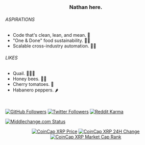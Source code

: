 <!-- ### Hi there 👋 -->

<!--
**TrueNathanD/TrueNathanD** is a ✨ _special_ ✨ repository because its `README.md` (this file) appears on your GitHub profile.

Here are some ideas to get you started:

- 🔭 I’m currently working on ...
- 🌱 I’m currently learning ...
- 👯 I’m looking to collaborate on ...
- 🤔 I’m looking for help with ...
- 💬 Ask me about ...
- 📫 How to reach me: ...
- 😄 Pronouns: ...
- ⚡ Fun fact: ...
-->
<html>
  <head>
  </head>
  <body>
    <h3 align="center">Nathan here.</h3>
    <h6>ASPIRATIONS</h6>
    <ul>
      <li>Code that's clean, lean, and mean. 🤖</li>
      <li>"One & Done" food sustainability. 🤖🌱</li>
      <li>Scalable cross-industry automation. 🤖🥪</li>
    </ul>
    <h6>LIKES</h6>
    <ul>
      <li>Quail. 🐣🥚🍗</li>
      <li>Honey bees. 🍯🐝</li>
      <li>Cherry tomatoes. 🍅</li>
      <li>Habanero peppers. 🌶️</li>
    </ul>
<br>

<!-- Social Media -->

[![GitHub Followers](https://img.shields.io/github/followers/TrueNathanD?color=black&logo=github&logoColor=white&style=for-the-badge)](https://github.com/TrueNathanD)
[![Twitter Followers](https://img.shields.io/twitter/follow/TrueNathanD?color=black&label=Followers&logo=twitter&logoColor=white&style=for-the-badge)](https://twitter.com/TrueNathanD)
[![Reddit Karma](https://img.shields.io/reddit/user-karma/combined/TrueNathan?color=black&label=Karma&logo=reddit&logoColor=white&style=for-the-badge)](https://www.reddit.com/user/TrueNathan)
<!-- YouTube Channel Views Link
[![YouTube Channel Views](https://img.shields.io/youtube/channel/views/UCUZKOXAXf1sqII9P5yojcJA?color=black&logo=youtube&logoColor=white&style=for-the-badge)](https://www.youtube.com/channel/UCUZKOXAXf1sqII9P5yojcJA)
-->
[![Middlechange.com Status](https://img.shields.io/website?down_color=critical&down_message=DOWN&label=Middlechange.com&logo=xrp&logoColor=white&style=for-the-badge&up_color=success&up_message=UP&url=https%3A%2F%2Fwww.middlechange.com%2F)](https://www.middlechange.com/)
<br>
    <div align="center">
      [![CoinCap XRP Price](https://img.shields.io/coincap/price-usd/xrp?color=black&label=XRP%20Price&logo=xrp&logoColor=white&style=for-the-badge)](https://coincap.io/assets/xrp)
      [![CoinCap XRP 24H Change](https://img.shields.io/coincap/change-percent-24hr/xrp?color=black&label=XRP%2024H%20Change&logo=xrp&logoColor=white&style=for-the-badge)](https://coincap.io/assets/xrp)
      [![CoinCap XRP Market Cap Rank](https://img.shields.io/coincap/rank/xrp?color=black&label=XRP%20Market%20Cap%20Rank&logo=xrp&logoColor=white&style=for-the-badge)](https://coincap.io/assets/xrp)
    </div>

<!-- Only the real ones see this. -->

